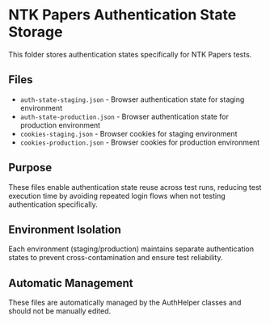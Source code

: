 # NTK Papers Authentication State Storage

This folder stores authentication states specifically for NTK Papers tests.

## Files
- `auth-state-staging.json` - Browser authentication state for staging environment
- `auth-state-production.json` - Browser authentication state for production environment  
- `cookies-staging.json` - Browser cookies for staging environment
- `cookies-production.json` - Browser cookies for production environment

## Purpose
These files enable authentication state reuse across test runs, reducing test execution time by avoiding repeated login flows when not testing authentication specifically.

## Environment Isolation
Each environment (staging/production) maintains separate authentication states to prevent cross-contamination and ensure test reliability.

## Automatic Management
These files are automatically managed by the AuthHelper classes and should not be manually edited.